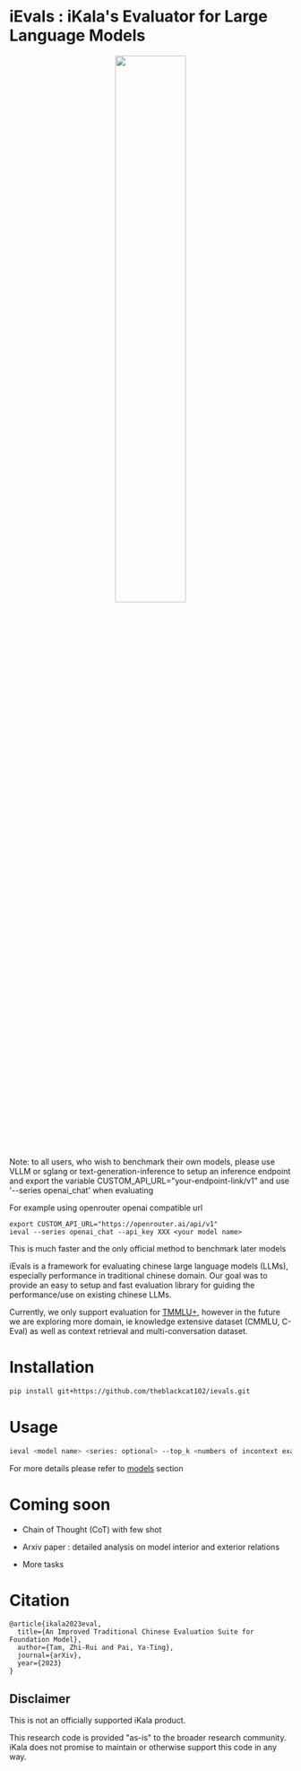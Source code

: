 # iEvals : iKala's Evaluator for Large Language Models

<p align="center"> <img src="resources/ieval_cover.png" style="width: 50%; max-width: 400px" id="title-icon">       </p>

Note: to all users, who wish to benchmark their own models, please use VLLM or sglang or text-generation-inference to setup an inference endpoint and export the variable CUSTOM_API_URL="your-endpoint-link/v1" and use '--series openai_chat' when evaluating

For example using openrouter openai compatible url

```
export CUSTOM_API_URL="https://openrouter.ai/api/v1"
ieval --series openai_chat --api_key XXX <your model name>
```

This is much faster and the only official method to benchmark later models


iEvals is a framework for evaluating chinese large language models (LLMs), especially performance in traditional chinese domain. Our goal was to provide an easy to setup and fast evaluation library for guiding the performance/use on existing chinese LLMs.

Currently, we only support evaluation for [TMMLU+](https://huggingface.co/datasets/ikala/tmmluplus), however in the future we are exploring more domain, ie knowledge extensive dataset (CMMLU, C-Eval) as well as context retrieval and multi-conversation dataset.

# Installation

```bash
pip install git+https://github.com/theblackcat102/ievals.git
```

# Usage

```bash
ieval <model name> <series: optional> --top_k <numbers of incontext examples>
```

For more details please refer to [models](MODELS.md) section

# Coming soon

- Chain of Thought (CoT) with few shot

- Arxiv paper : detailed analysis on model interior and exterior relations

- More tasks

# Citation

```
@article{ikala2023eval,
  title={An Improved Traditional Chinese Evaluation Suite for Foundation Model},
  author={Tam, Zhi-Rui and Pai, Ya-Ting},
  journal={arXiv},
  year={2023}
}
```

## Disclaimer

This is not an officially supported iKala product.

This research code is provided "as-is" to the broader research community.
iKala does not promise to maintain or otherwise support this code in any way.
